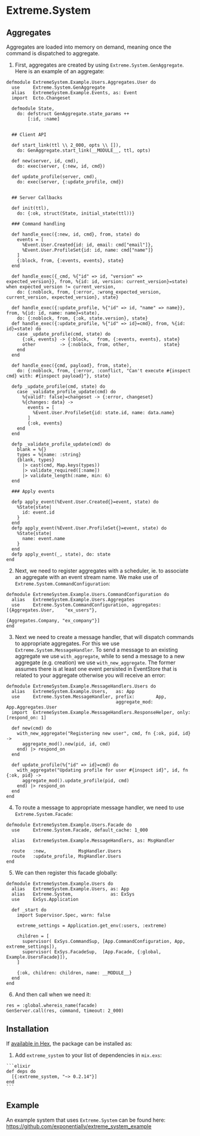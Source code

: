 # Extreme.System

## Aggregates

Aggregates are loaded into memory on demand, meaning once the command is dispatched to aggregate.

1. First, aggregates are created by using `Extreme.System.GenAggregate`. Here is an example of an aggregate:

```
defmodule ExtremeSystem.Example.Users.Aggregates.User do
  use     Extreme.System.GenAggregate
  alias   ExtremeSystem.Example.Events, as: Event
  import  Ecto.Changeset

  defmodule State,
    do: defstruct GenAggregate.state_params ++
        [:id, :name]


  ## Client API

  def start_link(ttl \\ 2_000, opts \\ []),
    do: GenAggregate.start_link(__MODULE__, ttl, opts)

  def new(server, id, cmd),
    do: exec(server, {:new, id, cmd})

  def update_profile(server, cmd),
    do: exec(server, {:update_profile, cmd})


  ## Server Callbacks

  def init(ttl),
    do: {:ok, struct(State, initial_state(ttl))}

  ### Command handling

  def handle_exec({:new, id, cmd}, from, state) do
    events = [
      %Event.User.Created{id: id, email: cmd["email"]},
      %Event.User.ProfileSet{id: id, name: cmd["name"]}
    ]
    {:block, from, {:events, events}, state}
  end

  def handle_exec({_cmd, %{"id" => id, "version" => expected_version}}, from, %{id: id, version: current_version}=state) when expected_version != current_version,
    do: {:noblock, from, {:error, :wrong_expected_version, current_version, expected_version}, state}

  def handle_exec({:update_profile, %{"id" => id, "name" => name}}, from, %{id: id, name: name}=state),
    do: {:noblock, from, {:ok, state.version}, state}
  def handle_exec({:update_profile, %{"id" => id}=cmd}, from, %{id: id}=state) do
    case _update_profile(cmd, state) do
      {:ok, events} -> {:block,   from, {:events, events}, state}
      other         -> {:noblock, from, other,             state}
    end
  end

  def handle_exec({cmd, payload}, from, state),
    do: {:noblock, from, {:error, :conflict, "Can't execute #{inspect cmd} with: #{inspect payload}"}, state}

  defp _update_profile(cmd, state) do
    case _validate_profile_update(cmd) do
      %{valid?: false}=changeset -> {:error, changeset}
      %{changes: data} ->
        events = [
          %Event.User.ProfileSet{id: state.id, name: data.name}
        ]
        {:ok, events}
    end
  end

  defp _validate_profile_update(cmd) do
    blank = %{}
    types = %{name: :string}
    {blank, types}
      |> cast(cmd, Map.keys(types))
      |> validate_required([:name])
      |> validate_length(:name, min: 6)
  end

  ### Apply events

  defp apply_event(%Event.User.Created{}=event, state) do
    %State{state|
      id: event.id
    }
  end
  defp apply_event(%Event.User.ProfileSet{}=event, state) do
    %State{state|
      name: event.name
    }
  end
  defp apply_event(_, state), do: state
end
```

2. Next, we need to register aggregates with a scheduler, ie. to associate an aggregate with an event stream name. We make use of `Extreme.System.CommandConfiguration`:

```
defmodule ExtremeSystem.Example.Users.CommandConfiguration do
  alias   ExtremeSystem.Example.Users.Aggregates
  use     Extreme.System.CommandConfiguration, aggregates: [{Aggregates.User,    "ex_users"},
                                                            {Aggregates.Company, "ex_company"}]
end
```

3. Next we need to create a message handler, that will dispatch commands to appropriate aggregates. For this we use `Extreme.System.MessageHandler`. To send a message to an existing aggregate we use `with_aggregate`, while to send a message to a new aggregate (e.g. creation) we use `with_new_aggregate`. The former assumes there is at least one event persisted in EventStore that is related to your aggregate otherwise you will receive an error:

```
defmodule ExtremeSystem.Example.MessageHandlers.Users do
  alias   ExtremeSystem.Example.Users,   as: App
  use     Extreme.System.MessageHandler, prefix:        App,
                                         aggregate_mod: App.Aggregates.User
  import  ExtremeSystem.Example.MessageHandlers.ResponseHelper, only: [respond_on: 1]

  def new(cmd) do
    with_new_aggregate("Registering new user", cmd, fn {:ok, pid, id} -> 
      aggregate_mod().new(pid, id, cmd)
    end) |> respond_on
  end

  def update_profile(%{"id" => id}=cmd) do
    with_aggregate("Updating profile for user #{inspect id}", id, fn {:ok, pid} ->
      aggregate_mod().update_profile(pid, cmd)
    end) |> respond_on
  end
end
```

4. To route a message to appropriate message handler, we need to use `Extreme.System.Facade`:

```
defmodule ExtremeSystem.Example.Users.Facade do
  use     Extreme.System.Facade, default_cache: 1_000

  alias   ExtremeSystem.Example.MessageHandlers, as: MsgHandler

  route   :new,            MsgHandler.Users
  route   :update_profile, MsgHandler.Users
end
```

5. We can then register this facade globally:

```
defmodule ExtremeSystem.Example.Users do
  alias   ExtremeSystem.Example.Users, as: App
  alias   Extreme.System,              as: ExSys
  use     ExSys.Application

  def _start do
    import Supervisor.Spec, warn: false

    extreme_settings = Application.get_env(:users, :extreme)

    children = [
      supervisor( ExSys.CommandSup, [App.CommandConfiguration, App, extreme_settings]),
      supervisor( ExSys.FacadeSup,  [App.Facade, {:global, Example.UsersFacade}]),
    ]

    {:ok, children: children, name: __MODULE__}
  end
end
```

6. And then call when we need it:

```
res = :global.whereis_name(facade)
GenServer.call(res, command, timeout: 2_000)
```


## Installation

If [available in Hex](https://hex.pm/docs/publish), the package can be installed as:

  1. Add `extreme_system` to your list of dependencies in `mix.exs`:

    ```elixir
    def deps do
      [{:extreme_system, "~> 0.2.14"}]
    end
    ```

## Example

An example system that uses `Extreme.System` can be found here: https://github.com/exponentially/extreme_system_example
